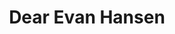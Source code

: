 ---
title: Dear Evan Hansen
poster: /assets/uploads/evan.jpg
header: ''
description: >-
  Pasek and Paul's new musical follows Evan as he searches for the things in
  life that we all need.
theater: Music Box Theatre
preview: '2016-11-14'
opening: '2016-12-04'
returns: 2021-12-11
closing: ''
tonyaward: true
criticspick: true
trailer: 'https://www.youtube.com/watch?v=p3L5uw3ZWSw'
website: 'http://dearevanhansen.com'
tickets:
  - highlight: true
    info: 'http://www.dearevanhansenlottery.com'
    title: $42 Lottery
    type: digitalLottery
  - highlight: false
    info: >-
      A limited number of standing room tickets are available for select performances through the digital lottery.
    title: $42 Standing
    type: standing
  - highlight: false
    info: 'https://www.telecharge.com/Broadway/Dear-Evan-Hansen-Music-Box-Theatre'
    title: $49+ Tickets
    type: regular
---